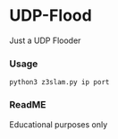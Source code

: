 # UDP-Flood
Just a UDP Flooder

### Usage
```
python3 z3slam.py ip port
```

### ReadME
Educational purposes only
